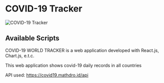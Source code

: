 # COVID-19 Tracker

![COVID-19 Tracker](https://www.dropbox.com/s/m007hctcpyd861p/covid-19%20tracker.png?dl=0)



## Available Scripts

COVID-19 WORLD TRACKER is a web application developed with React.js, Chart.js, e.t.c.

This web application shows covid-19 daily records in all countries

API used: https://covid19.mathdro.id/api